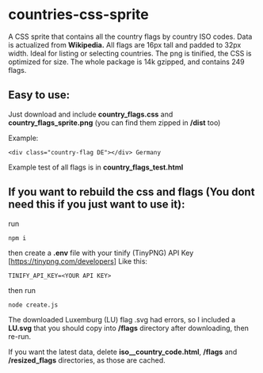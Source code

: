 # countries-css-sprite
A CSS sprite that contains all the country flags by country ISO codes. Data is actualized from **Wikipedia.**
All flags are 16px tall and padded to 32px width. Ideal for listing or selecting countries.
The png is tinified, the CSS is optimized for size.
The whole package is 14k gzipped, and contains 249 flags.

## Easy to use:

Just download and include **country_flags.css** and **country_flags_sprite.png** (you can find them zipped in **/dist** too)

Example:
```
<div class="country-flag DE"></div> Germany
```

Example test of all flags is in **country_flags_test.html**

## If you want to rebuild the css and flags (You dont need this if you just want to use it):

run

```
npm i
```

then create a **.env** file with your tinify (TinyPNG) API Key [https://tinypng.com/developers]
Like this:

```
TINIFY_API_KEY=<YOUR API KEY>
```

then run
```
node create.js
```

The downloaded Luxemburg (LU) flag .svg had errors, so I included a **LU.svg** that you should copy into **/flags** directory after downloading, then re-run.

If you want the latest data, delete **iso__country_code.html**, **/flags** and **/resized_flags** directories, as those are cached.


